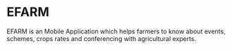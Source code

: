 # EFARM
EFARM is an Mobile Application which helps farmers to know about events, schemes, crops rates and conferencing with agricultural experts.
